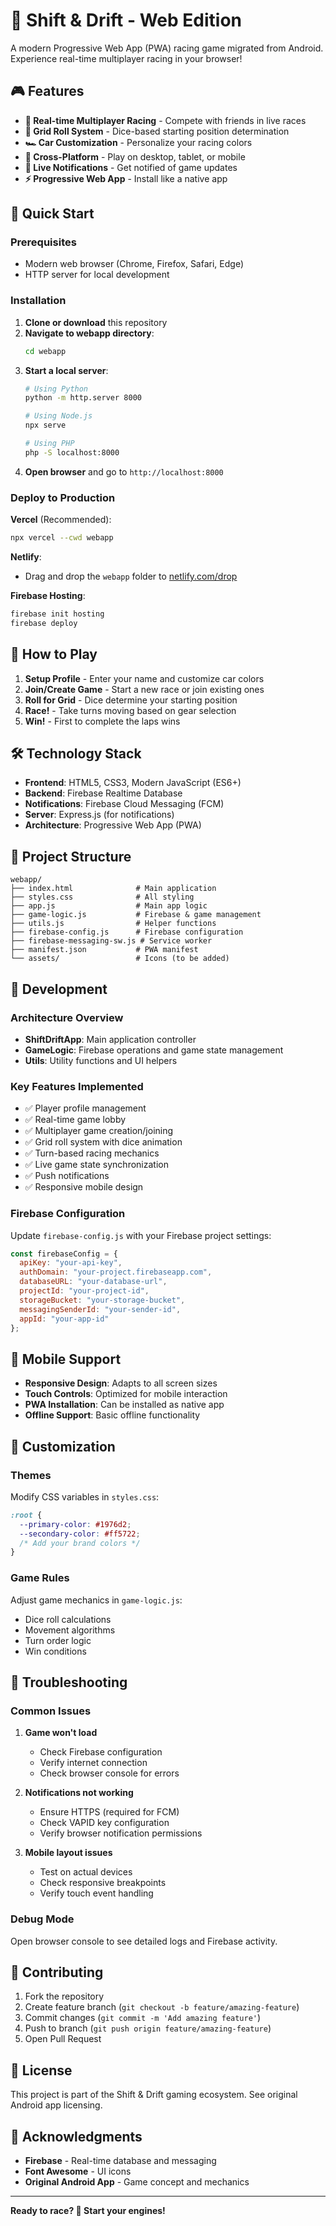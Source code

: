 # 🏁 Shift & Drift - Web Edition

A modern Progressive Web App (PWA) racing game migrated from Android. Experience real-time multiplayer racing in your browser!

## 🎮 Features

- **🏁 Real-time Multiplayer Racing** - Compete with friends in live races
- **🎲 Grid Roll System** - Dice-based starting position determination  
- **🏎️ Car Customization** - Personalize your racing colors
- **📱 Cross-Platform** - Play on desktop, tablet, or mobile
- **🔔 Live Notifications** - Get notified of game updates
- **⚡ Progressive Web App** - Install like a native app

## 🚀 Quick Start

### Prerequisites
- Modern web browser (Chrome, Firefox, Safari, Edge)
- HTTP server for local development

### Installation

1. **Clone or download** this repository
2. **Navigate to webapp directory**:
   ```bash
   cd webapp
   ```
3. **Start a local server**:
   ```bash
   # Using Python
   python -m http.server 8000
   
   # Using Node.js
   npx serve
   
   # Using PHP  
   php -S localhost:8000
   ```
4. **Open browser** and go to `http://localhost:8000`

### Deploy to Production

**Vercel** (Recommended):
```bash
npx vercel --cwd webapp
```

**Netlify**:
- Drag and drop the `webapp` folder to [netlify.com/drop](https://netlify.com/drop)

**Firebase Hosting**:
```bash
firebase init hosting
firebase deploy
```

## 🎯 How to Play

1. **Setup Profile** - Enter your name and customize car colors
2. **Join/Create Game** - Start a new race or join existing ones  
3. **Roll for Grid** - Dice determine your starting position
4. **Race!** - Take turns moving based on gear selection
5. **Win!** - First to complete the laps wins

## 🛠️ Technology Stack

- **Frontend**: HTML5, CSS3, Modern JavaScript (ES6+)
- **Backend**: Firebase Realtime Database
- **Notifications**: Firebase Cloud Messaging (FCM)
- **Server**: Express.js (for notifications)
- **Architecture**: Progressive Web App (PWA)

## 📁 Project Structure

```
webapp/
├── index.html              # Main application
├── styles.css              # All styling
├── app.js                  # Main app logic
├── game-logic.js           # Firebase & game management  
├── utils.js                # Helper functions
├── firebase-config.js      # Firebase configuration
├── firebase-messaging-sw.js # Service worker
├── manifest.json           # PWA manifest
└── assets/                 # Icons (to be added)
```

## 🔧 Development

### Architecture Overview

- **ShiftDriftApp**: Main application controller
- **GameLogic**: Firebase operations and game state management
- **Utils**: Utility functions and UI helpers

### Key Features Implemented

- ✅ Player profile management
- ✅ Real-time game lobby
- ✅ Multiplayer game creation/joining
- ✅ Grid roll system with dice animation
- ✅ Turn-based racing mechanics
- ✅ Live game state synchronization
- ✅ Push notifications
- ✅ Responsive mobile design

### Firebase Configuration

Update `firebase-config.js` with your Firebase project settings:

```javascript
const firebaseConfig = {
  apiKey: "your-api-key",
  authDomain: "your-project.firebaseapp.com", 
  databaseURL: "your-database-url",
  projectId: "your-project-id",
  storageBucket: "your-storage-bucket",
  messagingSenderId: "your-sender-id",
  appId: "your-app-id"
};
```

## 📱 Mobile Support

- **Responsive Design**: Adapts to all screen sizes
- **Touch Controls**: Optimized for mobile interaction
- **PWA Installation**: Can be installed as native app
- **Offline Support**: Basic offline functionality

## 🎨 Customization

### Themes
Modify CSS variables in `styles.css`:
```css
:root {
  --primary-color: #1976d2;
  --secondary-color: #ff5722;
  /* Add your brand colors */
}
```

### Game Rules
Adjust game mechanics in `game-logic.js`:
- Dice roll calculations
- Movement algorithms  
- Turn order logic
- Win conditions

## 🐛 Troubleshooting

### Common Issues

1. **Game won't load**
   - Check Firebase configuration
   - Verify internet connection
   - Check browser console for errors

2. **Notifications not working**  
   - Ensure HTTPS (required for FCM)
   - Check VAPID key configuration
   - Verify browser notification permissions

3. **Mobile layout issues**
   - Test on actual devices
   - Check responsive breakpoints
   - Verify touch event handling

### Debug Mode
Open browser console to see detailed logs and Firebase activity.

## 🤝 Contributing

1. Fork the repository
2. Create feature branch (`git checkout -b feature/amazing-feature`)
3. Commit changes (`git commit -m 'Add amazing feature'`)
4. Push to branch (`git push origin feature/amazing-feature`)
5. Open Pull Request

## 📄 License

This project is part of the Shift & Drift gaming ecosystem. See original Android app licensing.

## 🙏 Acknowledgments

- **Firebase** - Real-time database and messaging
- **Font Awesome** - UI icons
- **Original Android App** - Game concept and mechanics

---

**Ready to race? 🏁 Start your engines!**